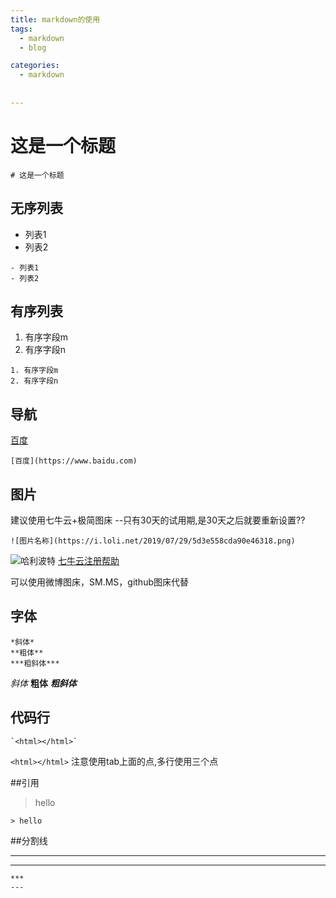 ```yaml
---
title: markdown的使用
tags:
  - markdown
  - blog

categories: 
  - markdown
	
	
---
```


# 这是一个标题
```
# 这是一个标题
```

## 无序列表
- 列表1
- 列表2

```
- 列表1
- 列表2
```

## 有序列表
1. 有序字段m
2. 有序字段n

```
1. 有序字段m
2. 有序字段n
```
<!--more-->

## 导航
[百度](https://www.baidu.com)
```
[百度](https://www.baidu.com)
```

## 图片
建议使用七牛云+极简图床  --只有30天的试用期,是30天之后就要重新设置??
```
![图片名称](https://i.loli.net/2019/07/29/5d3e558cda90e46318.png)

```
![哈利波特](https://i.loli.net/2019/07/29/5d3e558cda90e46318.png)
[七牛云注册帮助](http://jiantuku.com/help/faq.html?src=settings_head)

可以使用微博图床，SM.MS，github图床代替

## 字体
```
*斜体*
**粗体**
***粗斜体***
```
*斜体*
**粗体**
***粗斜体***

## 代码行
```
`<html></html>`

```
`<html></html>`
注意使用tab上面的点,多行使用三个点

##引用
 >hello
 ```
 > hello
 ```
 ##分割线
 ***
 ---
 ```
 ***
 ---
 ```
